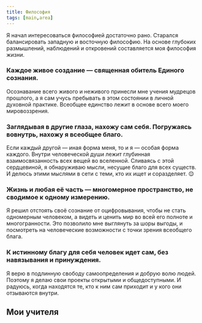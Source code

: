 ```yaml
---
title: Философия
tags: [main,area]
---
```


Я начал интересоваться философией достаточно рано. Старался балансировать западную и восточную философию. На основе глубоких размышлений, наблюдений и откровений составляется моя философия жизни. 

### Каждое живое создание — священная обитель Единого сознания.

Осознавание всего живого и неживого принесли мне учения мудрецов прошлого, а я сам учусь пребывать в этом состоянии в личной духовной практике. Всеобщее единство лежит в основе всего моего мировоззрения.

### Заглядывая в другие глаза, нахожу сам себя. Погружаясь вовнутрь, нахожу я всеобщее благо. 

Если каждый другой — иная форма меня, то и я — особая форма каждого. Внутри человеческой души лежит глубинная взаимосвязанность всех вещей во вселенной. Сливаясь с этой сердцевиной, я обнаруживаю мысли, несущие благо для всех существ. И делюсь этими мыслями в сети с теми, кто их ищет и соразделяет. 😌

### Жизнь и любая её часть — многомерное пространство, не сводимое к одному измерению. 

Я решил отстоять своё сознание от оцифровывания, чтобы не стать одномерным человеком, а видеть и ценить мир во всей его полноте и многогранности. Это позволило мне выглянуть за шоры выгоды, и посмотреть на человеческие возможности с точки зрения всеобщего блага.

### К истинному благу для себя человек идет сам, без навязывания и принуждения. 

Я верю в подлинную свободу самоопределения и добрую волю людей. Поэтому я делаю свои проекты открытыми и общедоступными. И радуюсь, когда находятся те, кто к ним сам приходит и у кого они отзываются внутри. 


## Мои учителя

<my-areas :areas="$site.customData.areas.philosophyTeacher" />